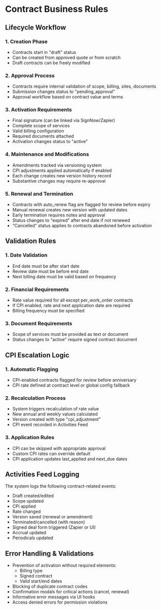 
# Contract Business Rules

## Lifecycle Workflow

### 1. Creation Phase
- Contracts start in "draft" status
- Can be created from approved quote or from scratch
- Draft contracts can be freely modified

### 2. Approval Process
- Contracts require internal validation of scope, billing, sites, documents
- Submission changes status to "pending_approval"
- Approval workflow based on contract value and terms

### 3. Activation Requirements
- Final signature (can be linked via SignNow/Zapier)
- Complete scope of services
- Valid billing configuration
- Required documents attached
- Activation changes status to "active"

### 4. Maintenance and Modifications
- Amendments tracked via versioning system
- CPI adjustments applied automatically if enabled
- Each change creates new version history record
- Substantive changes may require re-approval

### 5. Renewal and Termination
- Contracts with auto_renew flag are flagged for review before expiry
- Manual renewal creates new version with updated dates
- Early termination requires notes and approval
- Status changes to "expired" after end date if not renewed
- "Cancelled" status applies to contracts abandoned before activation

## Validation Rules

### 1. Date Validation
- End date must be after start date
- Review date must be before end date
- Next billing date must be valid based on frequency

### 2. Financial Requirements
- Rate value required for all except per_work_order contracts
- If CPI enabled, rate and next application date are required
- Billing frequency must be specified

### 3. Document Requirements
- Scope of services must be provided as text or document
- Status changes to "active" require signed contract document

## CPI Escalation Logic

### 1. Automatic Flagging
- CPI-enabled contracts flagged for review before anniversary
- CPI rate defined at contract level or global config fallback

### 2. Recalculation Process
- System triggers recalculation of rate value
- New annual and weekly values calculated
- Version created with type "cpi_adjustment"
- CPI event recorded in Activities Feed

### 3. Application Rules
- CPI can be skipped with appropriate approval
- Custom CPI rates can override default
- CPI application updates last_applied and next_due dates

## Activities Feed Logging
The system logs the following contract-related events:
- Draft created/edited
- Scope updated
- CPI applied
- Rate changed
- Version saved (renewal or amendment)
- Terminated/cancelled (with reason)
- Signed deal form triggered (Zapier or UI)
- Accrual updated
- Periodicals updated

## Error Handling & Validations
- Prevention of activation without required elements:
  - Billing type
  - Signed contract
  - Valid start/end dates
- Blocking of duplicate contract codes
- Confirmation modals for critical actions (cancel, renewal)
- Informative error messages via UI hooks
- Access denied errors for permission violations
